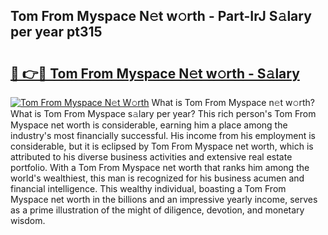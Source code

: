 ## Tom From Myspace N𝚎t w𝚘rth - Part-IrJ S𝚊lary per year pt315

# <h2><a href="http://gc2lkqz.nevu.top/?p=Tom+From+Myspace">🔗 👉🔴 Tom From Myspace N𝚎t w𝚘rth - S𝚊lary</a></h2>

[![Tom From Myspace N𝚎t W𝚘rth](https://i.imgur.com/Oavwk0R.jpeg)](http://gc2lkqz.nevu.top/?p=Tom+From+Myspace)
What is Tom From Myspace n𝚎t w𝚘rth? What is Tom From Myspace s𝚊lary per year?
This rich person's Tom From Myspace net worth is considerable, earning him a place among the industry's most financially successful. His income from his employment is considerable, but it is eclipsed by Tom From Myspace net worth, which is attributed to his diverse business activities and extensive real estate portfolio. With a Tom From Myspace net worth that ranks him among the world's wealthiest, this man is recognized for his business acumen and financial intelligence. This wealthy individual, boasting a Tom From Myspace net worth in the billions and an impressive yearly income, serves as a prime illustration of the might of diligence, devotion, and monetary wisdom.

